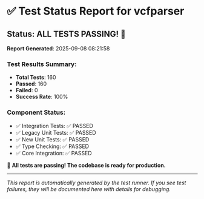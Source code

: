 # ✅ Test Status Report for vcfparser

## Status: ALL TESTS PASSING! 🎉

**Report Generated**: 2025-09-08 08:21:58

### Test Results Summary:
- **Total Tests**: 160
- **Passed**: 160 
- **Failed**: 0
- **Success Rate**: 100%

### Component Status:
- ✅ Integration Tests: ✅ PASSED
- ✅ Legacy Unit Tests: ✅ PASSED
- ✅ New Unit Tests: ✅ PASSED
- ✅ Type Checking: ✅ PASSED
- ✅ Core Integration: ✅ PASSED

🚀 **All tests are passing! The codebase is ready for production.**

---

*This report is automatically generated by the test runner. If you see test failures, they will be documented here with details for debugging.*
